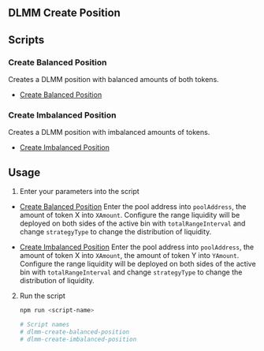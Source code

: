 ## DLMM Create Position

## Scripts

### Create Balanced Position

Creates a DLMM position with balanced amounts of both tokens.
- [Create Balanced Position](./src/create-balanced-position.ts)

### Create Imbalanced Position

Creates a DLMM position with imbalanced amounts of tokens.
- [Create Imbalanced Position](./src/create-imbalanced-position.ts)

## Usage

1. Enter your parameters into the script
	
- [Create Balanced Position](./src/create-balanced-position.ts)
Enter the pool address into `poolAddress`, the amount of token X into `XAmount`. Configure the range liquidity will be deployed on both sides of the active bin with `totalRangeInterval` and change `strategyType` to change the distribution of liquidity.

- [Create Imbalanced Position](./src/create-imbalanced-position.ts)
Enter the pool address into `poolAddress`, the amount of token X into `XAmount`, the amount of token Y into `YAmount`. Configure the range liquidity will be deployed on both sides of the active bin with `totalRangeInterval` and change `strategyType` to change the distribution of liquidity.

2. Run the script
	```bash
	npm run <script-name>
	
	# Script names
	# dlmm-create-balanced-position
	# dlmm-create-imbalanced-position
	```